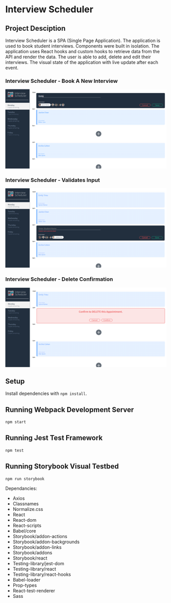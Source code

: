 # Interview Scheduler

## Project Desciption
Interview Scheduler is a SPA (Single Page Application). The application is used to book student interviews. Components were built in isolation. The application uses React hooks and custom hooks to retrieve data from the API and render the data. The user is able to add, delete and edit their interviews. The visual state of the application with live update after each event.

### Interview Scheduler - Book A New Interview
!['Interview Scheduler'](https://github.com/thien-trieu/scheduler/blob/master/docs/Interview-Scheduler-BookInterview.PNG)

### Interview Scheduler - Validates Input
!['Interview Scheduler'](https://github.com/thien-trieu/scheduler/blob/master/docs/Interview-Scheduler-Validation.PNG)

### Interview Scheduler - Delete Confirmation
!['Interview Scheduler'](https://github.com/thien-trieu/scheduler/blob/master/docs/Interview-Scheduler-DeleteConfirmation.PNG)

## Setup

Install dependencies with `npm install`.

## Running Webpack Development Server

```sh
npm start
```

## Running Jest Test Framework

```sh
npm test
```

## Running Storybook Visual Testbed

```sh
npm run storybook
```

Dependancies:
- Axios
- Classnames
- Normalize.css
- React
- React-dom
- React-scripts
- Babel/core
- Storybook/addon-actions
- Storybook/addon-backgrounds
- Storybook/addon-links
- Storybook/addons
- Storybook/react
- Testing-library/jest-dom
- Testing-library/react
- Testing-library/react-hooks
- Babel-loader
- Prop-types
- React-test-renderer
- Sass
